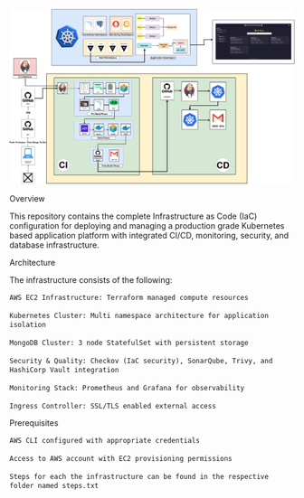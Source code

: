 ![alt text](<FLow Diagaram.png>)


Overview

This repository contains the complete Infrastructure as Code (IaC) configuration for deploying and managing a production grade Kubernetes based application platform with integrated CI/CD, monitoring, security, and database infrastructure.


Architecture

The infrastructure consists of the following:

    AWS EC2 Infrastructure: Terraform managed compute resources

    Kubernetes Cluster: Multi namespace architecture for application isolation

    MongoDB Cluster: 3 node StatefulSet with persistent storage

    Security & Quality: Checkov (IaC security), SonarQube, Trivy, and HashiCorp Vault integration

    Monitoring Stack: Prometheus and Grafana for observability

    Ingress Controller: SSL/TLS enabled external access



Prerequisites


    AWS CLI configured with appropriate credentials

    Access to AWS account with EC2 provisioning permissions

    Steps for each the infrastructure can be found in the respective folder named steps.txt